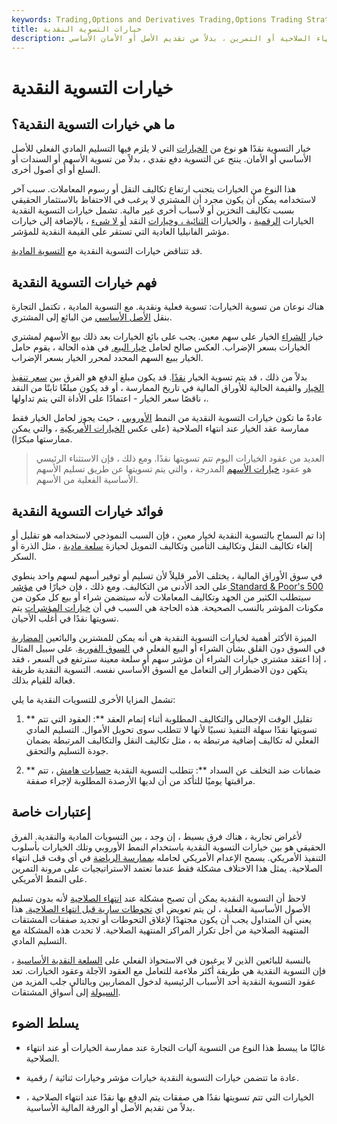```yaml
---
keywords: Trading,Options and Derivatives Trading,Options Trading Strategy and Education,Options and Derivatives,Strategy and Education
title: خيارات التسوية النقدية
description: تُدفع خيارات التسوية النقدية نقدًا عند انتهاء الصلاحية أو التمرين ، بدلاً من تقديم الأصل أو الأمان الأساسي.
---
```


# خيارات التسوية النقدية
## ما هي خيارات التسوية النقدية؟

خيار التسوية نقدًا هو نوع من [الخيارات](/option) التي لا يلزم فيها التسليم المادي الفعلي للأصل الأساسي أو الأمان. ينتج عن التسوية دفع نقدي ، بدلاً من تسوية الأسهم أو السندات أو السلع أو أي أصول أخرى.

هذا النوع من الخيارات يتجنب ارتفاع تكاليف النقل أو رسوم المعاملات. سبب آخر لاستخدامه يمكن أن يكون مجرد أن المشتري لا يرغب في الاحتفاظ بالاستثمار الحقيقي بسبب تكاليف التخزين أو لأسباب أخرى غير مالية. تشمل خيارات التسوية النقدية الخيارات [الرقمية](/binary-option) ، والخيارات [الثنائية ، وخيارات](/binary-option) النقد [أو لا شيء](/conc) ، بالإضافة إلى خيارات مؤشر الفانيليا العادية التي تستقر على القيمة النقدية للمؤشر.

قد تتناقض خيارات التسوية النقدية مع [التسوية المادية](/physicaldelivery).

## فهم خيارات التسوية النقدية

هناك نوعان من تسوية الخيارات: تسوية فعلية ونقدية. مع التسوية المادية ، تكتمل التجارة بنقل [الأصل الأساسي](/underlying-asset) من البائع إلى المشتري.

خيار [الشراء](/calloption) الخيار على سهم معين. يجب على بائع الخيارات بعد ذلك بيع الأسهم لمشتري الخيارات بسعر الإضراب. العكس صالح لحامل [خيار البيع.](/putoption) في هذه الحالة ، يقوم حامل الخيار ببيع السهم المحدد لمحرر الخيار بسعر الإضراب.

بدلاً من ذلك ، قد يتم تسوية الخيار [نقدًا](/cashsettlement). قد يكون مبلغ الدفع هو الفرق بين [سعر تنفيذ الخيار](/strikeprice) والقيمة الحالية للأوراق المالية في تاريخ الممارسة ، أو قد يكون مبلغًا ثابتًا من النقد ، ناقصًا سعر الخيار - اعتمادًا على الأداة التي يتم تداولها.

عادةً ما تكون خيارات التسوية النقدية من النمط [الأوروبي](/europeanoption) ، حيث يجوز لحامل الخيار فقط ممارسة عقد الخيار عند انتهاء الصلاحية (على عكس [الخيارات الأمريكية](/americanoption) ، والتي يمكن ممارستها مبكرًا).

> العديد من عقود الخيارات اليوم تتم تسويتها نقدًا. ومع ذلك ، فإن الاستثناء الرئيسي هو عقود [خيارات الأسهم](/equity_derivative) المدرجة ، والتي يتم تسويتها عن طريق تسليم الأسهم الأساسية الفعلية من الأسهم.

>

## فوائد خيارات التسوية النقدية

إذا تم السماح بالتسوية النقدية لخيار معين ، فإن السبب النموذجي لاستخدامه هو تقليل أو إلغاء تكاليف النقل وتكاليف التأمين وتكاليف التمويل لحيازة [سلعة مادية](/commodity) ، مثل الذرة أو السكر.

في سوق الأوراق المالية ، يختلف الأمر قليلاً لأن تسليم أو توفير أسهم لسهم واحد ينطوي على الحد الأدنى من التكاليف. ومع ذلك ، فإن خيارًا في [مؤشر Standard & Poor's 500](/sp500) سيتطلب الكثير من الجهد وتكاليف المعاملات لأنه سيتضمن شراء أو بيع كل مكون من مكونات المؤشر بالنسب الصحيحة. هذه الحاجة هي السبب في أن [خيارات المؤشرات](/indexoption) يتم تسويتها نقدًا في أغلب الأحيان.

الميزة الأكثر أهمية لخيارات التسوية النقدية هي أنه يمكن للمشترين والبائعين [المضاربة](/speculation) في السوق دون القلق بشأن الشراء أو البيع الفعلي في [السوق الفورية](/spotmarket). على سبيل المثال ، إذا اعتقد مشتري خيارات الشراء أن مؤشر سهم أو سلعة معينة سترتفع في السعر ، فقد يتكهن دون الاضطرار إلى التعامل مع السوق الأساسي نفسه. التسوية النقدية طريقة فعالة للقيام بذلك.

تشمل المزايا الأخرى للتسويات النقدية ما يلي:

1. ** تقليل الوقت الإجمالي والتكاليف المطلوبة أثناء إتمام العقد **: العقود التي تتم تسويتها نقدًا سهلة التنفيذ نسبيًا لأنها لا تتطلب سوى تحويل الأموال. التسليم المادي الفعلي له تكاليف إضافية مرتبطة به ، مثل تكاليف النقل والتكاليف المرتبطة بضمان جودة التسليم والتحقق.

1. ** ضمانات ضد التخلف عن السداد **: تتطلب التسوية النقدية [حسابات هامش](/marginaccount) ، تتم مراقبتها يوميًا للتأكد من أن لديها الأرصدة المطلوبة لإجراء صفقة.

## إعتبارات خاصة

لأغراض تجارية ، هناك فرق بسيط ، إن وجد ، بين التسويات المادية والنقدية. الفرق الحقيقي هو بين خيارات التسوية النقدية باستخدام النمط الأوروبي وتلك الخيارات بأسلوب التنفيذ الأمريكي. يسمح الإعدام الأمريكي لحامله [بممارسة الرياضة](/exercise) في أي وقت قبل انتهاء الصلاحية. يمثل هذا الاختلاف مشكلة فقط عندما تعتمد الاستراتيجيات على مرونة التمرين على النمط الأمريكي.

لاحظ أن التسوية النقدية يمكن أن تصبح مشكلة عند [انتهاء الصلاحية](/expirationdate) لأنه بدون تسليم الأصول الأساسية الفعلية ، لن يتم تعويض أي [تحوطات سارية قبل انتهاء الصلاحية.](/hedge) هذا يعني أن المتداول يجب أن يكون مجتهدًا لإغلاق التحوطات أو تجديد صفقات المشتقات المنتهية الصلاحية من أجل تكرار المراكز المنتهية الصلاحية. لا تحدث هذه المشكلة مع التسليم المادي.

بالنسبة للبائعين الذين لا يرغبون في الاستحواذ الفعلي على [السلعة النقدية الأساسية](/cashcommodity) ، فإن التسوية النقدية هي طريقة أكثر ملاءمة للتعامل مع العقود الآجلة وعقود الخيارات. تعد عقود التسوية النقدية أحد الأسباب الرئيسية لدخول المضاربين وبالتالي جلب المزيد من [السيولة](/liquidity) إلى أسواق المشتقات.

## يسلط الضوء

- غالبًا ما يبسط هذا النوع من التسوية آليات التجارة عند ممارسة الخيارات أو عند انتهاء الصلاحية.

- عادة ما تتضمن خيارات التسوية النقدية خيارات مؤشر وخيارات ثنائية / رقمية.

- الخيارات التي تتم تسويتها نقدًا هي صفقات يتم الدفع بها نقدًا عند انتهاء الصلاحية ، بدلاً من تقديم الأصل أو الورقة المالية الأساسية.

